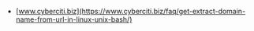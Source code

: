 * [www.cyberciti.biz](https://www.cyberciti.biz/faq/get-extract-domain-name-from-url-in-linux-unix-bash/)
